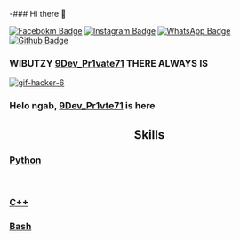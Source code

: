-### Hi there 👋



[![Facebokm Badge](https://img.shields.io/badge/-facebook.9Dev_pr1vte71-blue?style=flat&logo=Facebook&logoColor=white&link=https://www.facebook.com/profile.php?id=100087543837571.qwerty69/)](https://www.facebook.com/profile.php?id=#.qwerty69) [![Instagram Badge](https://img.shields.io/badge/-instagram.tiger01_sky-f01397?style=flat&logo=Instagram&logoColor=white&link=https://www.instagram.com/tiger01_sky.qwerty_/)](https://www.instagram.com/tiger01_sky.qwerty_/) [![WhatsApp Badge](https://img.shields.io/badge/-6285389487180-green?style=flat&logo=WhatsApp&logoColor=white&link=https://wa.me/6285389487180/)](https://wa.me/6285389487180/) [![Github Badge](https://img.shields.io/badge/-9DevPrivate71-black?style=flat&logo=Github&logoColor=white&link=hthub.com/9DevPr1vate71/)](https://github.com/9DevPr1vate71)

### WIBUTZY [9Dev_Pr1vate71]() THERE ALWAYS IS 

<a href='https://postimages.org/' target='_blank'><img src='https://i.postimg.cc/L8Cr9GFp/gif-hacker-6.gif' border='0' alt='gif-hacker-6'/></a>

### Helo ngab, [9Dev_Pr1vte71]() is here


<h2 align="center">Skills </h2>

<p align="center">

  <a href="https://skillicons.dev">
	<h3>Python</h3><br><h3>C++</h3><h3>Bash</h3>
